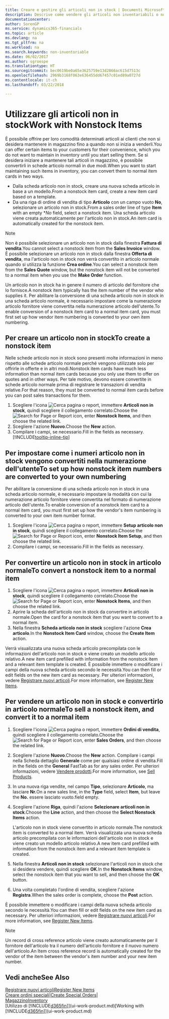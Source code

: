 ```yaml
---
title: Creare e gestire gli articoli non in stock | Documenti Microsoft
description: Descrive come vendere gli articoli non inventariabili o non gestiti in magazzino.
documentationcenter: 
author: SorenGP
ms.service: dynamics365-financials
ms.topic: article
ms.devlang: na
ms.tgt_pltfrm: na
ms.workload: na
ms.search.keywords: non-inventoriable
ms.date: 06/02/2017
ms.author: sgroespe
ms.translationtype: HT
ms.sourcegitcommit: bec0619be0a65e3625759e13d2866ac615d7513c
ms.openlocfilehash: 2969b3168f063e636455dd67457c01ed89a0727d
ms.contentlocale: it-ch
ms.lasthandoff: 03/22/2018

---
```

# <a name="work-with-nonstock-items"></a><span data-ttu-id="476a6-103">Utilizzare gli articoli non in stock</span><span class="sxs-lookup"><span data-stu-id="476a6-103">Work with Nonstock Items</span></span>
<span data-ttu-id="476a6-104">È possibile offrire per loro comodità determinati articoli ai clienti che non si desidera mantenere in magazzino fino a quando non si inizia a venderli.</span><span class="sxs-lookup"><span data-stu-id="476a6-104">You can offer certain items to your customers for their convenience, which you do not want to maintain in inventory until you start selling them.</span></span> <span data-ttu-id="476a6-105">Se si desidera iniziare a mantenere tali articoli in magazzino, è possibile convertirli in schede articolo normali in due modi.</span><span class="sxs-lookup"><span data-stu-id="476a6-105">When you want to start maintaining such items in inventory, you can convert them to normal item cards in two ways.</span></span>

* <span data-ttu-id="476a6-106">Dalla scheda articolo non in stock, creare una nuova scheda articolo in base a un modello.</span><span class="sxs-lookup"><span data-stu-id="476a6-106">From a nonstock item card, create a new item card based on a template.</span></span>
* <span data-ttu-id="476a6-107">Da una riga di ordine di vendita di tipo **Articolo** con un campo vuoto **No**, selezionare un articolo non in stock.</span><span class="sxs-lookup"><span data-stu-id="476a6-107">From a sales order line of type **Item** with an empty \**No* field, select a nonstock item.</span></span> <span data-ttu-id="476a6-108">Una scheda articolo viene creata automaticamente per l'articolo non in stock.</span><span class="sxs-lookup"><span data-stu-id="476a6-108">An item card is automatically created for the nonstock item.</span></span>

> [!NOTE]  
>   <span data-ttu-id="476a6-109">Non è possibile selezionare un articolo non in stock dalla finestra **Fattura di vendita**.</span><span class="sxs-lookup"><span data-stu-id="476a6-109">You cannot select a nonstock item from the **Sales Invoice** window.</span></span> <span data-ttu-id="476a6-110">È possibile selezionare un articolo non in stock dalla finestra **Offerta di vendita**, ma l'articolo non in stock non verrà convertito in articolo normale quando si utilizza la funzione **Crea ordine**.</span><span class="sxs-lookup"><span data-stu-id="476a6-110">You can select a nonstock item from the **Sales Quote** window, but the nonstock item will not be converted to a normal item when you use the **Make Order** function.</span></span>

<span data-ttu-id="476a6-111">Un articolo non in stock ha in genere il numero di articolo del fornitore che lo fornisce.</span><span class="sxs-lookup"><span data-stu-id="476a6-111">A nonstock item typically has the item number of the vendor who supplies it.</span></span> <span data-ttu-id="476a6-112">Per abilitare la conversione di una scheda articolo non in stock in una scheda articolo normale, è necessario impostare come la numerazione articolo fornitore viene convertita nella numerazione articolo dell'utente.</span><span class="sxs-lookup"><span data-stu-id="476a6-112">To enable conversion of a nonstock item card to a normal item card, you must first set up how vendor item numbering is converted to your own item numbering.</span></span>   

## <a name="to-create-a-nonstock-item"></a><span data-ttu-id="476a6-113">Per creare un articolo non in stock</span><span class="sxs-lookup"><span data-stu-id="476a6-113">To create a nonstock item</span></span>
<span data-ttu-id="476a6-114">Nelle schede articolo non in stock sono presenti molte informazioni in meno rispetto alle schede articolo normale perché vengono utilizzate solo per offrirle in offerte e in altri modi.</span><span class="sxs-lookup"><span data-stu-id="476a6-114">Nonstock item cards have much less information than normal item cards because you only use them to offer on quotes and in other ways.</span></span> <span data-ttu-id="476a6-115">Per tale motivo, devono essere convertite in schede articolo normale prima di registrare le transazioni di vendita relative.</span><span class="sxs-lookup"><span data-stu-id="476a6-115">For that reason, they must be converted to normal item cards before you can post sales transactions for them.</span></span>

1. <span data-ttu-id="476a6-116">Scegliere l'icona ![Cerca pagina o report](media/ui-search/search_small.png "icona Cerca pagina o report"), immettere **Articoli non in stock**, quindi scegliere il collegamento correlato.</span><span class="sxs-lookup"><span data-stu-id="476a6-116">Choose the ![Search for Page or Report](media/ui-search/search_small.png "Search for Page or Report icon") icon, enter **Nonstock Items**, and then choose the related link.</span></span>
2. <span data-ttu-id="476a6-117">Scegliere l'azione **Nuovo**.</span><span class="sxs-lookup"><span data-stu-id="476a6-117">Choose the **New** action.</span></span>
3. <span data-ttu-id="476a6-118">Compilare i campi, se necessario.</span><span class="sxs-lookup"><span data-stu-id="476a6-118">Fill in the fields as necessary.</span></span> [!INCLUDE[tooltip-inline-tip](includes/tooltip-inline-tip_md.md)]

## <a name="to-set-up-how-nonstock-item-numbers-are-converted-to-your-own-numbering"></a><span data-ttu-id="476a6-119">Per impostare come i numeri articolo non in stock vengono convertiti nella numerazione dell'utente</span><span class="sxs-lookup"><span data-stu-id="476a6-119">To set up how nonstock item numbers are converted to your own numbering</span></span>
<span data-ttu-id="476a6-120">Per abilitare la conversione di una scheda articolo non in stock in una scheda articolo normale, è necessario impostare la modalità con cui la numerazione articolo fornitore viene convertita nel formato di numerazione articolo dell'utente.</span><span class="sxs-lookup"><span data-stu-id="476a6-120">To enable conversion of a nonstock item card to a normal item card, you must first set up how the vendor's item numbering is converted to your own item number format.</span></span>

1. <span data-ttu-id="476a6-121">Scegliere l'icona ![Cerca pagina o report](media/ui-search/search_small.png "icona Cerca pagina o report"), immettere **Setup articolo non in stock**, quindi scegliere il collegamento correlato.</span><span class="sxs-lookup"><span data-stu-id="476a6-121">Choose the ![Search for Page or Report](media/ui-search/search_small.png "Search for Page or Report icon") icon, enter **Nonstock Item Setup**, and then choose the related link.</span></span>
2. <span data-ttu-id="476a6-122">Compilare i campi, se necessario.</span><span class="sxs-lookup"><span data-stu-id="476a6-122">Fill in the fields as necessary.</span></span>

## <a name="to-convert-a-nonstock-item-to-a-normal-item"></a><span data-ttu-id="476a6-123">Per convertire un articolo non in stock in articolo normale</span><span class="sxs-lookup"><span data-stu-id="476a6-123">To convert a nonstock item to a normal item</span></span>
1. <span data-ttu-id="476a6-124">Scegliere l'icona ![Cerca pagina o report](media/ui-search/search_small.png "icona Cerca pagina o report"), immettere **Articoli non in stock**, quindi scegliere il collegamento correlato.</span><span class="sxs-lookup"><span data-stu-id="476a6-124">Choose the ![Search for Page or Report](media/ui-search/search_small.png "Search for Page or Report icon") icon, enter **Nonstock Items**, and then choose the related link.</span></span>
2. <span data-ttu-id="476a6-125">Aprire la scheda dell'articolo non in stock da convertire in articolo normale.</span><span class="sxs-lookup"><span data-stu-id="476a6-125">Open the card for a nonstock item that you want to convert to a normal item.</span></span>
3. <span data-ttu-id="476a6-126">Nella finestra **Scheda articolo non in stock** scegliere l'azione **Crea articolo**.</span><span class="sxs-lookup"><span data-stu-id="476a6-126">In the **Nonstock Item Card** window, choose the **Create Item** action.</span></span>

<span data-ttu-id="476a6-127">Verrà visualizzata una nuova scheda articolo precompilata con le informazioni dell'articolo non in stock e viene creato un modello articolo relativo.</span><span class="sxs-lookup"><span data-stu-id="476a6-127">A new item card prefilled with information from the nonstock item and a relevant item template is created.</span></span> <span data-ttu-id="476a6-128">È possibile immettere o modificare i campi della nuova scheda articolo secondo le necessità.</span><span class="sxs-lookup"><span data-stu-id="476a6-128">You can then fill or edit fields on the new item card as necessary.</span></span> <span data-ttu-id="476a6-129">Per ulteriori informazioni, vedere [Registrare nuovi articoli](inventory-how-register-new-items.md).</span><span class="sxs-lookup"><span data-stu-id="476a6-129">For more information, see [Register New Items](inventory-how-register-new-items.md).</span></span>

## <a name="to-sell-a-nonstock-item-and-convert-it-to-a-normal-item"></a><span data-ttu-id="476a6-130">Per vendere un articolo non in stock e convertirlo in articolo normale</span><span class="sxs-lookup"><span data-stu-id="476a6-130">To sell a nonstock item, and convert it to a normal item</span></span>
1. <span data-ttu-id="476a6-131">Scegliere l'icona ![Cerca pagina o report](media/ui-search/search_small.png "icona Cerca pagina o report"), immettere **Ordini di vendita**, quindi scegliere il collegamento correlato.</span><span class="sxs-lookup"><span data-stu-id="476a6-131">Choose the ![Search for Page or Report](media/ui-search/search_small.png "Search for Page or Report icon") icon, enter **Sales Orders**, and then choose the related link.</span></span>
2. <span data-ttu-id="476a6-132">Scegliere l'azione **Nuovo**.</span><span class="sxs-lookup"><span data-stu-id="476a6-132">Choose the **New** action.</span></span> <span data-ttu-id="476a6-133">Compilare i campi nella Scheda dettaglio **Generale** come per qualsiasi ordine di vendita.</span><span class="sxs-lookup"><span data-stu-id="476a6-133">Fill in the fields on the **General** FastTab as for any sales order.</span></span> <span data-ttu-id="476a6-134">Per ulteriori informazioni, vedere [Vendere prodotti](sales-how-sell-products.md).</span><span class="sxs-lookup"><span data-stu-id="476a6-134">For more information, see [Sell Products](sales-how-sell-products.md).</span></span>
3. <span data-ttu-id="476a6-135">In una nuova riga vendite, nel campo **Tipo**, selezionare **Articolo**, ma lasciare **Nr.**</span><span class="sxs-lookup"><span data-stu-id="476a6-135">On a new sales line, in the **Type** field, select **Item**, but leave the **No.**</span></span> <span data-ttu-id="476a6-136">essere lasciato vuoto.</span><span class="sxs-lookup"><span data-stu-id="476a6-136">field empty.</span></span>
4. <span data-ttu-id="476a6-137">Scegliere l'azione **Riga**, quindi l'azione **Selezionare articoli non in stock**.</span><span class="sxs-lookup"><span data-stu-id="476a6-137">Choose the **Line** action, and then choose the **Select Nonstock Items** action.</span></span>

    <span data-ttu-id="476a6-138">L'articolo non in stock viene convertito in articolo normale.</span><span class="sxs-lookup"><span data-stu-id="476a6-138">The nonstock item is converted to a normal item.</span></span> <span data-ttu-id="476a6-139">Verrà visualizzata una nuova scheda articolo precompilata con le informazioni dell'articolo non in stock e viene creato un modello articolo relativo.</span><span class="sxs-lookup"><span data-stu-id="476a6-139">A new item card prefilled with information from the nonstock item and a relevant item template is created.</span></span>
5. <span data-ttu-id="476a6-140">Nella finestra **Articoli non in stock** selezionare l'articoli non in stock che si desidera vendere, quindi scegliere **OK**.</span><span class="sxs-lookup"><span data-stu-id="476a6-140">In the **Nonstock Items** window, select the nonstock item that you want to sell, and then choose the **OK** button.</span></span>
6. <span data-ttu-id="476a6-141">Una volta completato l'ordine di vendita, scegliere l'azione **Registra**.</span><span class="sxs-lookup"><span data-stu-id="476a6-141">When the sales order is complete, choose the **Post** action.</span></span>

<span data-ttu-id="476a6-142">È possibile immettere o modificare i campi della nuova scheda articolo secondo le necessità.</span><span class="sxs-lookup"><span data-stu-id="476a6-142">You can then fill or edit fields on the new item card as necessary.</span></span> <span data-ttu-id="476a6-143">Per ulteriori informazioni, vedere [Registrare nuovi articoli](inventory-how-register-new-items.md).</span><span class="sxs-lookup"><span data-stu-id="476a6-143">For more information, see [Register New Items](inventory-how-register-new-items.md).</span></span>

> [!NOTE]  
>   <span data-ttu-id="476a6-144">Un record di cross reference articolo viene creato automaticamente per il fornitore dell'articolo tra il numero dell'articolo fornitore e il nuovo numero dell'articolo.</span><span class="sxs-lookup"><span data-stu-id="476a6-144">An Item cross reference record is automatically created for the vendor of the item between the vendor's item number and your new item number.</span></span>

## <a name="see-also"></a><span data-ttu-id="476a6-145">Vedi anche</span><span class="sxs-lookup"><span data-stu-id="476a6-145">See Also</span></span>
[<span data-ttu-id="476a6-146">Registrare nuovi articoli</span><span class="sxs-lookup"><span data-stu-id="476a6-146">Register New Items</span></span>](inventory-how-register-new-items.md)  
<span data-ttu-id="476a6-147">[Creare ordini speciali](sales-how-to-create-special-orders.md)|</span><span class="sxs-lookup"><span data-stu-id="476a6-147">[Create Special Orders](sales-how-to-create-special-orders.md)|</span></span>  
[<span data-ttu-id="476a6-148">Magazzino</span><span class="sxs-lookup"><span data-stu-id="476a6-148">Inventory</span></span>](inventory-manage-inventory.md)  
<span data-ttu-id="476a6-149">[Utilizzo di [!INCLUDE[d365fin](includes/d365fin_md.md)]](ui-work-product.md)</span><span class="sxs-lookup"><span data-stu-id="476a6-149">[Working with [!INCLUDE[d365fin](includes/d365fin_md.md)]](ui-work-product.md)</span></span>

